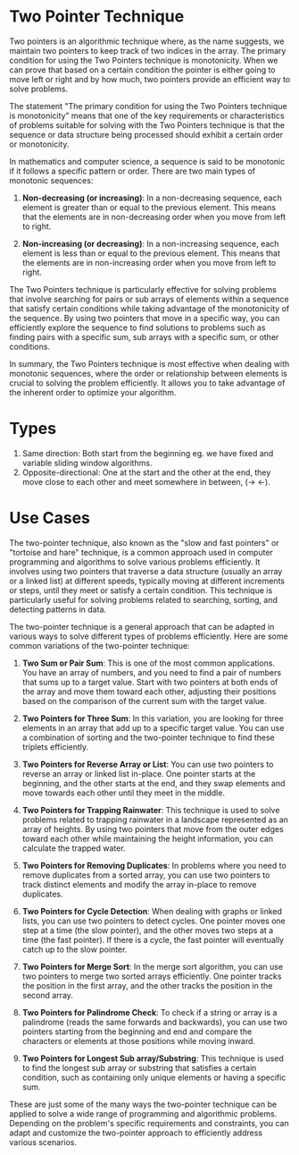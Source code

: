 # Two Pointer Technique

Two pointers is an algorithmic technique where, as the name suggests, we maintain two pointers to keep track of two indices in the array. The primary condition for using the Two Pointers technique is monotonicity. When we can prove that based on a certain condition the pointer is either going to move left or right and by how much, two pointers provide an efficient way to solve problems.

The statement "The primary condition for using the Two Pointers technique is monotonicity" means that one of the key requirements or characteristics of problems suitable for solving with the Two Pointers technique is that the sequence or data structure being processed should exhibit a certain order or monotonicity.

In mathematics and computer science, a sequence is said to be monotonic if it follows a specific pattern or order. There are two main types of monotonic sequences:

1. **Non-decreasing (or increasing)**: In a non-decreasing sequence, each element is greater than or equal to the previous element. This means that the elements are in non-decreasing order when you move from left to right.

2. **Non-increasing (or decreasing)**: In a non-increasing sequence, each element is less than or equal to the previous element. This means that the elements are in non-increasing order when you move from left to right.

The Two Pointers technique is particularly effective for solving problems that involve searching for pairs or sub arrays of elements within a sequence that satisfy certain conditions while taking advantage of the monotonicity of the sequence. By using two pointers that move in a specific way, you can efficiently explore the sequence to find solutions to problems such as finding pairs with a specific sum, sub arrays with a specific sum, or other conditions.

In summary, the Two Pointers technique is most effective when dealing with monotonic sequences, where the order or relationship between elements is crucial to solving the problem efficiently. It allows you to take advantage of the inherent order to optimize your algorithm.

# Types

1. Same direction: Both start from the beginning eg. we have fixed and variable sliding window algorithms.
2. Opposite-directional: One at the start and the other at the end, they move close to each other and meet somewhere in between, (-> <-).

# Use Cases

The two-pointer technique, also known as the "slow and fast pointers" or "tortoise and hare" technique, is a common approach used in computer programming and algorithms to solve various problems efficiently. It involves using two pointers that traverse a data structure (usually an array or a linked list) at different speeds, typically moving at different increments or steps, until they meet or satisfy a certain condition. This technique is particularly useful for solving problems related to searching, sorting, and detecting patterns in data.

The two-pointer technique is a general approach that can be adapted in various ways to solve different types of problems efficiently. Here are some common variations of the two-pointer technique:

1. **Two Sum or Pair Sum**: This is one of the most common applications. You have an array of numbers, and you need to find a pair of numbers that sums up to a target value. Start with two pointers at both ends of the array and move them toward each other, adjusting their positions based on the comparison of the current sum with the target value.

2. **Two Pointers for Three Sum**: In this variation, you are looking for three elements in an array that add up to a specific target value. You can use a combination of sorting and the two-pointer technique to find these triplets efficiently.

3. **Two Pointers for Reverse Array or List**: You can use two pointers to reverse an array or linked list in-place. One pointer starts at the beginning, and the other starts at the end, and they swap elements and move towards each other until they meet in the middle.

4. **Two Pointers for Trapping Rainwater**: This technique is used to solve problems related to trapping rainwater in a landscape represented as an array of heights. By using two pointers that move from the outer edges toward each other while maintaining the height information, you can calculate the trapped water.

5. **Two Pointers for Removing Duplicates**: In problems where you need to remove duplicates from a sorted array, you can use two pointers to track distinct elements and modify the array in-place to remove duplicates.

6. **Two Pointers for Cycle Detection**: When dealing with graphs or linked lists, you can use two pointers to detect cycles. One pointer moves one step at a time (the slow pointer), and the other moves two steps at a time (the fast pointer). If there is a cycle, the fast pointer will eventually catch up to the slow pointer.

7. **Two Pointers for Merge Sort**: In the merge sort algorithm, you can use two pointers to merge two sorted arrays efficiently. One pointer tracks the position in the first array, and the other tracks the position in the second array.

8. **Two Pointers for Palindrome Check**: To check if a string or array is a palindrome (reads the same forwards and backwards), you can use two pointers starting from the beginning and end and compare the characters or elements at those positions while moving inward.

9. **Two Pointers for Longest Sub array/Substring**: This technique is used to find the longest sub array or substring that satisfies a certain condition, such as containing only unique elements or having a specific sum.

These are just some of the many ways the two-pointer technique can be applied to solve a wide range of programming and algorithmic problems. Depending on the problem's specific requirements and constraints, you can adapt and customize the two-pointer approach to efficiently address various scenarios.
